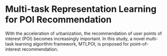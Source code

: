 # Multi-task Representation Learning for POI Recommendation
With the acceleration of urbanization, the recommendation of user points of interest (POI) becomes increasingly important. In this study, a novel multi-task learning algorithm framework, MTLPOI, is proposed for point-of-interest recommendation.

